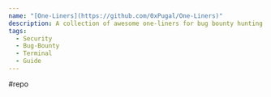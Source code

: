 ```yaml
---
name: "[One-Liners](https://github.com/0xPugal/One-Liners)"
description: A collection of awesome one-liners for bug bounty hunting.
tags:
  - Security
  - Bug-Bounty
  - Terminal
  - Guide
---
```

#repo